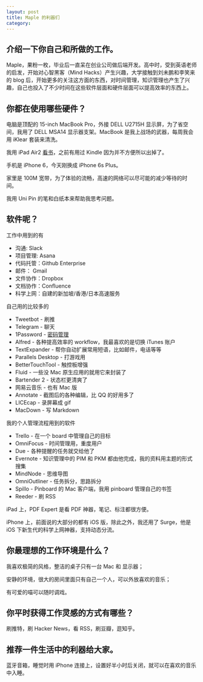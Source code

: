```yaml
---
layout: post
title: Maple 的利器们
category:
---
```


## 介绍一下你自己和所做的工作。

Maple，果粉一枚，毕业后一直呆在创业公司做后端开发。高中时，受到英语老师的启发，开始对心智黑客（Mind Hacks）产生兴趣，大学接触到刘未鹏和李笑来的 blog 后，开始更多的关注这方面的东西，对时间管理，知识管理也产生了兴趣，自己也投入了不少时间在这些软件层面和硬件层面可以提高效率的东西上。

## 你都在使用哪些硬件？

电脑是顶配的 15-inch MacBook Pro，外接 DELL U2715H 显示屏，为了省空间，我用了 DELL MSA14 显示器支架。MacBook 是我上战场的武器，每周我会用 iKlear 套装来清洗。

我用 iPad Air2 [看书](/2015/01/24/my-reading-toolchain/)，之前有用过 Kindle 因为并不方便所以出掉了。

手机是 iPhone 6，今天刚换成 iPhone 6s Plus。

家里是 100M 宽带，为了体验的流畅，高速的网络可以尽可能的减少等待的时间。

我用 Uni Pin 的笔和白纸本来帮助我思考问题。

## 软件呢？

工作中用到的有

- 沟通: Slack
- 项目管理: Asana
- 代码托管：Github Enterprise
- 邮件： Gmail
- 文件协作：Dropbox
- 文档协作：Confluence
- 科学上网：自建的新加坡/香港/日本高速服务

自己用的比较多的

- Tweetbot - 刷推
- Telegram - 聊天
- 1Password - [密码管理](/2014/11/17/password-management/)
- Alfred - 各种提高效率的 workflow，我最喜欢的是切换 iTunes 账户
- TextExpander - 帮你自动扩展常用短语，比如邮件，电话等等
- Parallels Desktop - 打游戏用
- BetterTouchTool - 触控板增强
- Fluid - 一些没 Mac 原生应用的就用它来封装了
- Bartender 2 - 状态栏更清爽了
- 网易云音乐 - 也有 Mac 版
- Annotate - 截图后的各种编辑，比 QQ 的好用多了
- LICEcap - 录屏幕成 gif
- MacDown - 写 Markdown

我的个人管理流程用到的软件

- Trello - 在一个 board 中管理自己的目标
- OmniFocus - 时间管理用，重度用户
- Due - 各种提醒的任务就交给他了
- Evernote - 知识管理中的 PIM 和 PKM 都由他完成，我的资料用主题的形式搜集
- MindNode - 思维导图
- OmniOutliner - 任务拆分，思路拆分
- Spillo - Pinboard 的 Mac 客户端，我用 pinboard 管理自己的书签
- Reeder - 刷 RSS

iPad 上，PDF Expert 是看 PDF 神器，笔记、标注都很方便。

iPhone 上，前面说的大部分的都有 iOS 版，除此之外，我还用了 Surge，他是 iOS 下新生代的科学上网神器，支持动态分流。

## 你最理想的工作环境是什么？

我喜欢极简的风格，整洁的桌子只有一台 Mac 和 显示器；

安静的环境，很大的房间里面只有自己一个人，可以外放喜欢的音乐；

有可爱的喵可以随时调戏。

## 你平时获得工作灵感的方式有哪些？

刷推特，刷 Hacker News，看 RSS，刷豆瓣，逛知乎。

## 推荐一件生活中的利器给大家。

蓝牙音箱，睡觉时用 iPhone 连接上，设置好半小时后关闭，就可以在喜欢的音乐中入睡。
